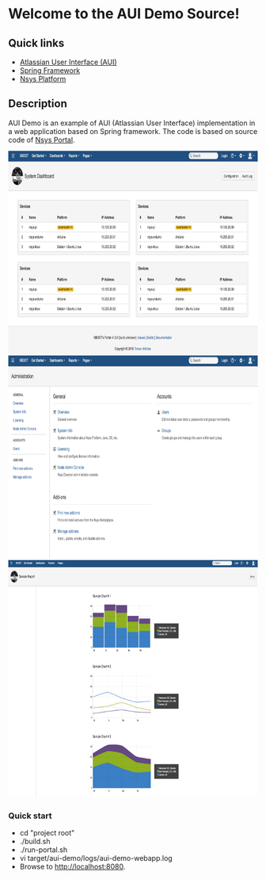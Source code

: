 # Welcome to the AUI Demo Source!

## Quick links

* [Atlassian User Interface (AUI)][1]
* [Spring Framework][2]
* [Nsys Platform][3]

## Description

AUI Demo is an example of AUI (Atlassian User Interface) implementation in a web application based on Spring framework.
The code is based on source code of [Nsys Portal](http://nsys.org).

<img src="doc/images/aui-demo-01.png" width="700" height="410" alt="AUI Demo Screenshot" />
<img src="doc/images/aui-demo-02.png" width="700" height="410" alt="AUI Demo Screenshot" />
<img src="doc/images/aui-demo-03.png" width="700" height="480" alt="AUI Demo Screenshot" />

### Quick start

 * cd "project root"
 * ./build.sh
 * ./run-portal.sh
 * vi target/aui-demo/logs/aui-demo-webapp.log
 * Browse to [http://localhost:8080](http://localhost:8080).


[1]: https://docs.atlassian.com/aui
[2]: https://projects.spring.io/spring-framework
[3]: http://nsys.org
